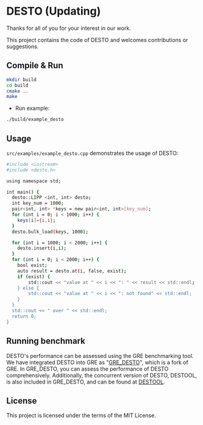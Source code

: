 # DESTO (Updating)


Thanks for all of you for your interest in our work.

This project contains the code of DESTO and welcomes contributions or suggestions.

## Compile & Run

```bash
mkdir build
cd build
cmake ..
make
```

- Run example:

```bash
./build/example_desto
```


## Usage

`src/examples/example_desto.cpp` demonstrates the usage of DESTO:


```bash
#include <iostream>
#include <desto.h>

using namespace std;

int main() {
  desto::LIPP <int, int> desto;
  int key_num = 1000;
  pair<int, int> *keys = new pair<int, int>[key_num];
  for (int i = 0; i < 1000; i++) {
    keys[i]={i,i};
  }
  desto.bulk_load(keys, 1000);

  for (int i = 1000; i < 2000; i++) {
    desto.insert(i,i);
  }
  for (int i = 0; i < 2000; i++) {
    bool exist;
    auto result = desto.at(i, false, exist);
    if (exist) {
        std::cout << "value at " << i << ": " << result << std::endl;
    } else {
        std::cout << "value at " << i << ": not found" << std::endl;
    }
  }
  std::cout << " over " << std::endl;
  return 0;
}
```

## Running benchmark

DESTO's performance can be assessed using the GRE benchmarking tool. We have integrated DESTO into GRE as "[GRE_DESTO](https://github.com/WangHui025/GRE_DESTO)", which is a fork of GRE. In GRE_DESTO, you can assess the performance of DESTO comprehensively. Additionally, the concurrent version of DESTO, DESTOOL, is also included in GRE_DESTO, and can be found at [DESTOOL](https://github.com/WangHui025/destool).



## License

This project is licensed under the terms of the MIT License.